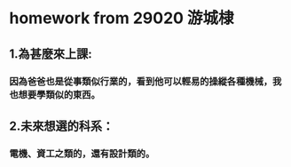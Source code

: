 # homework from 29020 游城棣
## 1.為甚麼來上課:
### 因為爸爸也是從事類似行業的，看到他可以輕易的操縱各種機械，我也想要學類似的東西。
## 2.未來想選的科系：
### 電機、資工之類的，還有設計類的。



